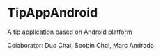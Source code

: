 # TipAppAndroid
A tip application based on Android platform

Colaborator: Duo Chai, Soobin Choi, Marc Andrada
